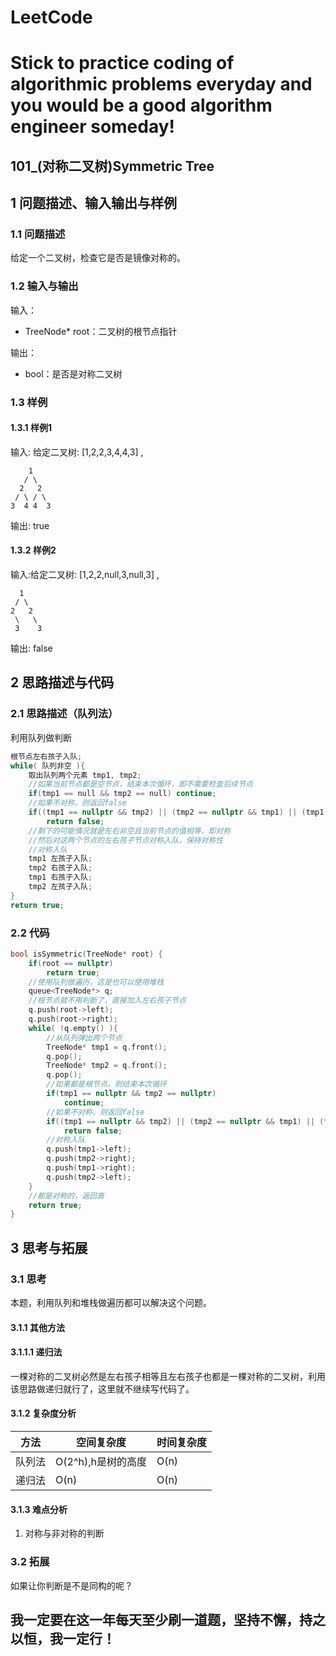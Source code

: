 # LeetCode
# Stick to practice coding of algorithmic problems everyday and you would be a good algorithm engineer someday!
## 101_(对称二叉树)Symmetric Tree
## 1 问题描述、输入输出与样例
### 1.1 问题描述
给定一个二叉树，检查它是否是镜像对称的。
### 1.2 输入与输出
输入：
* TreeNode* root：二叉树的根节点指针

输出：
* bool：是否是对称二叉树

### 1.3 样例
#### 1.3.1 样例1
输入: 给定二叉树: [1,2,2,3,4,4,3] ,

        1
       / \
      2   2
     / \ / \
    3  4 4  3
输出: true

#### 1.3.2 样例2
输入:给定二叉树: [1,2,2,null,3,null,3] ,

      1
     / \
    2   2
     \   \
     3    3
输出: false<br>
## 2 思路描述与代码    
### 2.1 思路描述（队列法）
利用队列做判断
```cpp
根节点左右孩子入队;
while( 队列非空 ){
    取出队列两个元素 tmp1, tmp2;
    //如果当前节点都是空节点，结束本次循环，即不需要检查后续节点
    if(tmp1 == null && tmp2 == null) continue;
    //如果不对称，则返回false
    if((tmp1 == nullptr && tmp2) || (tmp2 == nullptr && tmp1) || (tmp1->val != tmp2->val))
        return false;
    //剩下的可能情况就是左右非空且当前节点的值相等，即对称
    //然后对这两个节点的左右孩子节点对称入队，保持对称性
    //对称入队
    tmp1 左孩子入队;
    tmp2 右孩子入队;
    tmp1 右孩子入队;
    tmp2 左孩子入队;
}
return true;
```

### 2.2 代码
```cpp
bool isSymmetric(TreeNode* root) {
    if(root == nullptr)
        return true;
    //使用队列做遍历，这是也可以使用堆栈
    queue<TreeNode*> q;
    //根节点就不用判断了，直接加入左右孩子节点
    q.push(root->left);
    q.push(root->right);
    while( !q.empty() ){
        //从队列弹出两个节点
        TreeNode* tmp1 = q.front();
        q.pop();
        TreeNode* tmp2 = q.front();
        q.pop();
        //如果都是根节点，则结束本次循环
        if(tmp1 == nullptr && tmp2 == nullptr)
            continue;
        //如果不对称，则返回false
        if((tmp1 == nullptr && tmp2) || (tmp2 == nullptr && tmp1) || (tmp1->val != tmp2->val))
            return false;
        //对称入队
        q.push(tmp1->left);
        q.push(tmp2->right);
        q.push(tmp1->right);
        q.push(tmp2->left);
    }
    //都是对称的，返回真
    return true;
}

```
## 3 思考与拓展
### 3.1 思考
本题，利用队列和堆栈做遍历都可以解决这个问题。 
#### 3.1.1 其他方法
#### 3.1.1.1 递归法
一棵对称的二叉树必然是左右孩子相等且左右孩子也都是一棵对称的二叉树，利用该思路做递归就行了，这里就不继续写代码了。
#### 3.1.2 复杂度分析
方法|空间复杂度|时间复杂度
--- | --- | ---
队列法|O(2^h),h是树的高度|O(n)
递归法|O(n)|O(n)
#### 3.1.3 难点分析
1. 对称与非对称的判断

### 3.2 拓展
如果让你判断是不是同构的呢？

## 我一定要在这一年每天至少刷一道题，坚持不懈，持之以恒，我一定行！

